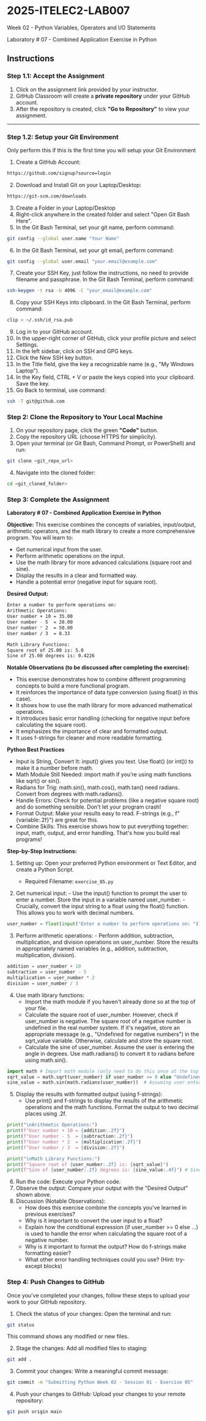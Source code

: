 # 2025-ITELEC2-LAB007
Week 02 - Python Variables, Operators and I/O Statements

Laboratory # 07 - Combined Application Exercise in Python

## **Instructions**

### **Step 1.1: Accept the Assignment**

   1. Click on the assignment link provided by your instructor.
   2. GitHub Classroom will create a **private repository** under your GitHub account.
   3. After the repository is created, click **"Go to Repository"** to view your assignment.

---

### **Step 1.2: Setup your Git Environment**
Only perform this if this is the first time you will setup your Git Environment

   1. Create a GitHub Account:
   ```bash
   https://github.com/signup?source=login
   ```
      
   2. Download and Install Git on your Laptop/Desktop:
   ```bash
   https://git-scm.com/downloads
   ```
   
   3. Create a Folder in your Laptop/Desktop
   4. Right-click anywhere in the created folder and select "Open Git Bash Here".
   5. In the Git Bash Terminal, set your git name, perform command:
   ```bash
   git config --global user.name "Your Name"
   ```
   
   6. In the Git Bash Terminal, set your git email, perform command:
   ```bash
   git config --global user.email "your.email@example.com"
   ```
   
   7. Create your SSH Key, just follow the instructions, no need to provide filename and passphrase. In the Git Bash Terminal, perform command:
   ```bash
   ssh-keygen -t rsa -b 4096 -C "your_email@example.com"
   ```
   
   8. Copy your SSH Keys into clipboard. In the Git Bash Terminal, perform command:
   ```bash
   clip < ~/.ssh/id_rsa.pub
   ```
   
   9. Log in to your GitHub account.
   10. In the upper-right corner of GitHub, click your profile picture and select Settings.
   11. In the left sidebar, click on SSH and GPG keys.
   12. Click the New SSH key button.
   13. In the Title field, give the key a recognizable name (e.g., "My Windows Laptop").
   14. In the Key field, CTRL + V or paste the keys copied into your clipboard. Save the key.
   15. Go Back to terminal, use command:
   ```bash
   ssh -T git@github.com
   ```

### **Step 2: Clone the Repository to Your Local Machine**

   1. On your repository page, click the green **"Code"** button.
   2. Copy the repository URL (choose HTTPS for simplicity).
   3. Open your terminal (or Git Bash, Command Prompt, or PowerShell) and run:
   
   ```bash
   git clone <git_repo_url>
   ```
   
   4. Navigate into the cloned folder:
   
   ```bash
   cd <git_cloned_folder>
   ```

### **Step 3: Complete the Assignment**

**Laboratory # 07 - Combined Application Exercise in Python**

   **Objective:**
   This exercise combines the concepts of variables, input/output, arithmetic operators, and the math library to create a more comprehensive program.  You will learn to:
   - Get numerical input from the user.
   - Perform arithmetic operations on the input.
   - Use the math library for more advanced calculations (square root and sine).
   - Display the results in a clear and formatted way.
   - Handle a potential error (negative input for square root).

   **Desired Output:**
   ```bash
   Enter a number to perform operations on: 
   Arithmetic Operations:
   User number + 10 = 35.00
   User number - 5  = 20.00
   User number * 2  = 50.00
   User number / 3  = 8.33

   Math Library Functions:
   Square root of 25.00 is: 5.0
   Sine of 25.00 degrees is: 0.4226
   ```
      
   **Notable Observations (to be discussed after completing the exercise):**
   - This exercise demonstrates how to combine different programming concepts to build a more functional program.
   - It reinforces the importance of data type conversion (using float() in this case).
   - It shows how to use the math library for more advanced mathematical operations.
   - It introduces basic error handling (checking for negative input before calculating the square root).
   - It emphasizes the importance of clear and formatted output.
   - It uses f-strings for cleaner and more readable formatting.

   **Python Best Practices**
   - Input is String, Convert It: input() gives you text. Use float() (or int()) to make it a number before math.
   - Math Module Still Needed: import math if you're using math functions like sqrt() or sin().
   - Radians for Trig: math.sin(), math.cos(), math.tan() need radians. Convert from degrees with math.radians().
   - Handle Errors: Check for potential problems (like a negative square root) and do something sensible. Don't let your program crash!
   - Format Output: Make your results easy to read. F-strings (e.g., f"{variable:.2f}") are great for this.
   - Combine Skills: This exercise shows how to put everything together: input, math, output, and error handling. That's how you build real programs!

   **Step-by-Step Instructions:**

   1. Setting up: Open your preferred Python environment or Text Editor, and create a Python Script.
      - Required Filename: `exercise_05.py`
      
   2.  Get numerical input:
      - Use the input() function to prompt the user to enter a number. Store the input in a variable named user_number.
      - Crucially, convert the input string to a float using the float() function. This allows you to work with decimal numbers.
```python
user_number = float(input("Enter a number to perform operations on: "))
```
      
   3.  Perform arithmetic operations:
      - Perform addition, subtraction, multiplication, and division operations on user_number. Store the results in appropriately named variables (e.g., addition, subtraction, multiplication, division).
```python
addition = user_number + 10
subtraction = user_number - 5
multiplication = user_number * 2
division = user_number / 3
```

   4. Use math library functions:
      - Import the math module if you haven't already done so at the top of your file.
      - Calculate the square root of user_number. However, check if user_number is negative. The square root of a negative number is undefined in the real number system. If it's negative, store an appropriate message (e.g., "Undefined for negative numbers") in the sqrt_value variable. Otherwise, calculate and store the square root.
      - Calculate the sine of user_number. Assume the user is entering the angle in degrees. Use math.radians() to convert it to radians before using math.sin().
```python
import math # Import math module (only need to do this once at the top in a real script)
sqrt_value = math.sqrt(user_number) if user_number >= 0 else "Undefined for negative numbers"
sine_value = math.sin(math.radians(user_number))  # Assuming user enters an angle in degrees
```

   5. Display the results with formatted output (using f-strings):
      - Use print() and f-strings to display the results of the arithmetic operations and the math functions. Format the output to two decimal places using .2f.
```python
print("\nArithmetic Operations:")
print(f"User number + 10 = {addition:.2f}")
print(f"User number - 5  = {subtraction:.2f}")
print(f"User number * 2  = {multiplication:.2f}")
print(f"User number / 3  = {division:.2f}")

print("\nMath Library Functions:")
print(f"Square root of {user_number:.2f} is: {sqrt_value}")
print(f"Sine of {user_number:.2f} degrees is: {sine_value:.4f}") # Sine formatted to 4 decimal places
```

   6. Run the code: Execute your Python code.
   7. Observe the output: Compare your output with the "Desired Output" shown above.
   8. Discussion (Notable Observations):
      - How does this exercise combine the concepts you've learned in previous exercises?
      - Why is it important to convert the user input to a float?
      - Explain how the conditional expression (if user_number >= 0 else ...) is used to handle the error when calculating the square root of a negative number.
      - Why is it important to format the output? How do f-strings make formatting easier?
      - What other error handling techniques could you use? (Hint: try-except blocks)

### **Step 4: Push Changes to GitHub**
Once you've completed your changes, follow these steps to upload your work to your GitHub repository.

1. Check the status of your changes:
   Open the terminal and run:
   
```bash
git status
```
   This command shows any modified or new files.
   
2. Stage the changes:
   Add all modified files to staging:
   
```bash
git add .
```
   
3. Commit your changes:
   Write a meaningful commit message:
   
```bash
git commit -m "Submitting Python Week 02 - Session 01 - Exercise 05"
```
   
4. Push your changes to GitHub:
   Upload your changes to your remote repository:
   
```bash
git push origin main
```
